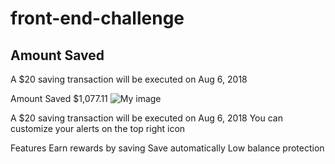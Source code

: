 # front-end-challenge

<!DOCTYPE html>
<html>
<head>
<style>
.container {
  position: relative;
}

.topright {
  position: absolute;
  top: 8px;
  right: 16px;
  font-size: 18px;
}

img { 
  width: 100%;
  height: auto;
  opacity: 0.3;
}
</style>
</head>
<body>

<h2>Amount Saved</h2>
<p>A $20 saving transaction will be executed on Aug 6, 2018</p>


Amount Saved
$1,077.11
![My image](username.github.com/repository/img/image.jpg)


A $20 saving transaction will be executed on Aug 6, 2018
You can customize your alerts on the top right icon


Features
Earn rewards by saving
Save automatically
Low balance protection
